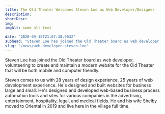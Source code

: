 ```yaml
---
title: The Old Theater Welcomes Steven Loe as Web Developer/Designer
description:  
shortDesc: 
img: 
imgAlt: some alt text

date: '2020-09-15T21:07:38.963Z'
subhead: "Steven Loe has joined the Old Theater board as web developer, volunteering to create..."
slug: "/news/web-developer-steven-loe"
---
```


Steven Loe has joined the Old Theater board as web developer, volunteering to create and maintain a modern website for the Old Theater that will be both mobile and computer friendly.

Steven comes to us with 28 years of design experience, 25 years of web development experience. He's designed and built websites for business large and small. He's designed and developed web-based business process automation tools and sites for various companies in the advertising, entertainment, hospitality, legal, and medical fields. He and his wife Shelby moved to Oriental in 2019 and live here in the village full time.
